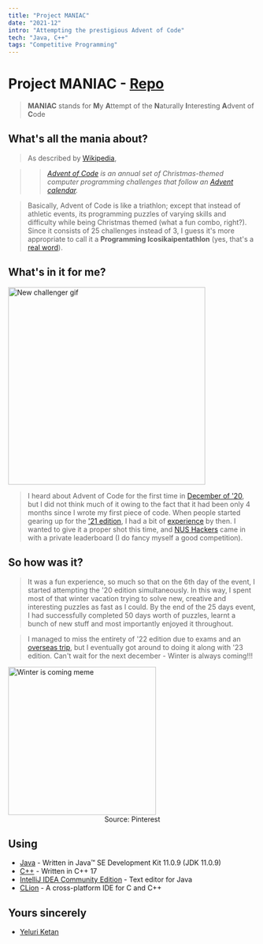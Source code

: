 ```yaml
---
title: "Project MANIAC"
date: "2021-12"
intro: "Attempting the prestigious Advent of Code"
tech: "Java, C++"
tags: "Competitive Programming"
---
```


# Project MANIAC - [Repo](https://github.com/YeluriKetan/project-MANIAC)

> **MANIAC** stands for **M**y **A**ttempt of the **N**aturally **I**nteresting **A**dvent of **C**ode

## What's all the mania about?

> As described by [Wikipedia](https://en.wikipedia.org/wiki/Advent_of_Code),

> > _[Advent of Code](https://adventofcode.com/2021/about) is an annual set of Christmas-themed computer programming challenges that follow an [Advent calendar](https://en.wikipedia.org/wiki/Advent_calendar)._

> Basically, Advent of Code is like a triathlon; except that instead of athletic events, its programming puzzles of varying skills and difficulty while being Christmas themed (what a fun combo, right?). Since it consists of 25 challenges instead of 3, I guess it's more appropriate to call it a **Programming Icosikaipentathlon** (yes, that's a [real word](https://en.wikipedia.org/wiki/List_of_polygons)).

## What's in it for me?

<img alt="New challenger gif" src="https://media1.giphy.com/media/xT5LMKIRjeuTucKFgI/giphy.gif?cid=790b76113e2440f07adaf35dc34b57f4d007765e6b8d744c&rid=giphy.gif" width="400" />

> I heard about Advent of Code for the first time in [December of '20](https://adventofcode.com/2020), but I did not think much of it owing to the fact that it had been only 4 months since I wrote my first piece of code. When people started gearing up for the ['21 edition](https://adventofcode.com/2021), I had a bit of [experience](/projects/treads) by then. I wanted to give it a proper shot this time, and [NUS Hackers](https://www.nushackers.org/) came in with a private leaderboard (I do fancy myself a good competition).

## So how was it?

> It was a fun experience, so much so that on the 6th day of the event, I started attempting the '20 edition simultaneously. In this way, I spent most of that winter vacation trying to solve new, creative and interesting puzzles as fast as I could. By the end of the 25 days event, I had successfully completed 50 days worth of puzzles, learnt a bunch of new stuff and most importantly enjoyed it throughout.

> I managed to miss the entirety of '22 edition due to exams and an [overseas trip](/blog/bamboo), but I eventually got around to doing it along with '23 edition. Can't wait for the next december - Winter is always coming!!!

<img alt="Winter is coming meme" src="https://i.pinimg.com/564x/5f/c0/d0/5fc0d0636cf408155426a9c5d7230a1e.jpg" width="300" />

<center>Source: Pinterest</center>

## Using

- [Java](https://www.oracle.com/java/technologies/javase-jdk11-downloads.html) - Written in Java™ SE Development Kit 11.0.9 (JDK 11.0.9)
- [C++](https://en.cppreference.com/w/cpp/17) - Written in C++ 17
- [IntelliJ IDEA Community Edition](https://www.jetbrains.com/idea/download/#section=windows) - Text editor for Java
- [CLion](https://www.jetbrains.com/clion/download/#section=windows) - A cross-platform IDE for C and C++

## Yours sincerely

- [Yeluri Ketan](https://github.com/YeluriKetan)
